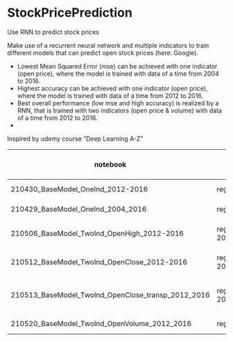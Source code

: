 # StockPricePrediction
Use RNN to predict stock prices

Make use of a recurrent neural network and multiple indicators to train different models that can predict open stock prices (here: Google).
* Lowest Mean Squared Error (mse) can be achieved with one indicator (open price), where the model is trained with data of a time from 2004 to 2016.
* Highest accuracy can be achieved with one indicator (open price), where the model is trained with data of a time from 2012 to 2016.
* Best overall performance (low mse and high accuracy) is realized by a RNN, that is trained with two indicators (open price & volume) with data of a time from 2012 to 2016.
* 
Inspired by udemy course “Deep Learning A-Z”

| notebook                                           | regressor (h5)                         | training time frame | indicators                          | mse   | direction accuracy |
|----------------------------------------------------|----------------------------------------|---------------------|-------------------------------------|-------|--------------------|
| 210430_BaseModel_OneInd_2012-2016                  | reg_google_2012-2016.h5                | 2012-2016           | open price                          | 0.015 | 0.75               |
| 210429_BaseModel_OneInd_2004_2016                  | reg_google_2004-2016.h5                | 2004-2016           | open price                          | 0.014 | 0.6                |
| 210506_BaseModel_TwoInd_OpenHigh_2012-2016         | reg_google_ind2_open_high_2012-2016.h5 | 2012-2016           | open price & close price            | 0.018 | 0.7                |
| 210512_BaseModel_TwoInd_OpenClose_2012-2016        | reg_google_ind2_open_close_2012-2016   | 2012-2016           | open price & high price             | 0.022 | 0.7                |
| 210513_BaseModel_TwoInd_OpenClose_transp_2012_2016 | reg_ind2_open_close_transp_2012-2016   | 2012-2016           | open price & transposed close price | 0.022 | 0.65               |
| 210520_BaseModel_TwoInd_OpenVolume_2012_2016       | reg_ind2_open_volume_2012-2016         | 2012-2016           | open price & volume                 | 0.014 | 0.7                |
